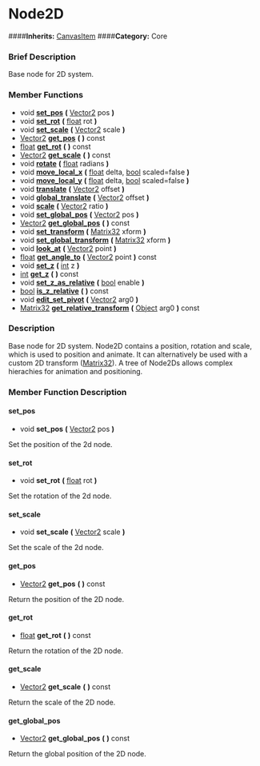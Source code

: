 #  Node2D  
####**Inherits:** [CanvasItem](class_canvasitem)
####**Category:** Core

###  Brief Description  
Base node for 2D system.

###  Member Functions 
  * void  **[set&#95;pos](#set_pos)**  **(** [Vector2](class_vector2) pos  **)**
  * void  **[set&#95;rot](#set_rot)**  **(** [float](class_float) rot  **)**
  * void  **[set&#95;scale](#set_scale)**  **(** [Vector2](class_vector2) scale  **)**
  * [Vector2](class_vector2)  **[get&#95;pos](#get_pos)**  **(** **)** const
  * [float](class_float)  **[get&#95;rot](#get_rot)**  **(** **)** const
  * [Vector2](class_vector2)  **[get&#95;scale](#get_scale)**  **(** **)** const
  * void  **[rotate](#rotate)**  **(** [float](class_float) radians  **)**
  * void  **[move&#95;local&#95;x](#move_local_x)**  **(** [float](class_float) delta, [bool](class_bool) scaled=false  **)**
  * void  **[move&#95;local&#95;y](#move_local_y)**  **(** [float](class_float) delta, [bool](class_bool) scaled=false  **)**
  * void  **[translate](#translate)**  **(** [Vector2](class_vector2) offset  **)**
  * void  **[global&#95;translate](#global_translate)**  **(** [Vector2](class_vector2) offset  **)**
  * void  **[scale](#scale)**  **(** [Vector2](class_vector2) ratio  **)**
  * void  **[set&#95;global&#95;pos](#set_global_pos)**  **(** [Vector2](class_vector2) pos  **)**
  * [Vector2](class_vector2)  **[get&#95;global&#95;pos](#get_global_pos)**  **(** **)** const
  * void  **[set&#95;transform](#set_transform)**  **(** [Matrix32](class_matrix32) xform  **)**
  * void  **[set&#95;global&#95;transform](#set_global_transform)**  **(** [Matrix32](class_matrix32) xform  **)**
  * void  **[look&#95;at](#look_at)**  **(** [Vector2](class_vector2) point  **)**
  * [float](class_float)  **[get&#95;angle&#95;to](#get_angle_to)**  **(** [Vector2](class_vector2) point  **)** const
  * void  **[set&#95;z](#set_z)**  **(** [int](class_int) z  **)**
  * [int](class_int)  **[get&#95;z](#get_z)**  **(** **)** const
  * void  **[set&#95;z&#95;as&#95;relative](#set_z_as_relative)**  **(** [bool](class_bool) enable  **)**
  * [bool](class_bool)  **[is&#95;z&#95;relative](#is_z_relative)**  **(** **)** const
  * void  **[edit&#95;set&#95;pivot](#edit_set_pivot)**  **(** [Vector2](class_vector2) arg0  **)**
  * [Matrix32](class_matrix32)  **[get&#95;relative&#95;transform](#get_relative_transform)**  **(** [Object](class_object) arg0  **)** const

###  Description  
Base node for 2D system. Node2D contains a position, rotation and scale, which is used to position and animate.
        It can alternatively be used with a custom 2D transform ([Matrix32](class_matrix32)).
        A tree of Node2Ds allows complex hierachies for animation and positioning.

###  Member Function Description  

#### <a name="set_pos">set_pos</a>
  * void  **set&#95;pos**  **(** [Vector2](class_vector2) pos  **)**

Set the position of the 2d node.

#### <a name="set_rot">set_rot</a>
  * void  **set&#95;rot**  **(** [float](class_float) rot  **)**

Set the rotation of the 2d node.

#### <a name="set_scale">set_scale</a>
  * void  **set&#95;scale**  **(** [Vector2](class_vector2) scale  **)**

Set the scale of the 2d node.

#### <a name="get_pos">get_pos</a>
  * [Vector2](class_vector2)  **get&#95;pos**  **(** **)** const

Return the position of the 2D node.

#### <a name="get_rot">get_rot</a>
  * [float](class_float)  **get&#95;rot**  **(** **)** const

Return the rotation of the 2D node.

#### <a name="get_scale">get_scale</a>
  * [Vector2](class_vector2)  **get&#95;scale**  **(** **)** const

Return the scale of the 2D node.

#### <a name="get_global_pos">get_global_pos</a>
  * [Vector2](class_vector2)  **get&#95;global&#95;pos**  **(** **)** const

Return the global position of the 2D node.
